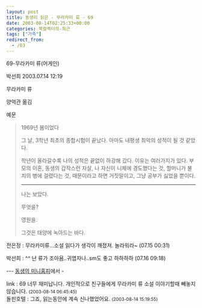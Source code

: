 ```yaml
---
layout: post
title: 동생이 읽은 - 무라카미 류 - 69
date: 2003-08-14T02:25:33+00:00
categories: 북컬렉터의-최근
tags: ["가족"]
redirect_from:
  - /63
---
```


69-무라카미 류(어게인)

박선희 2003.07.14 12:19

무라카미 류

양억관 옮김

예문

<BLOCKQUOTE>1969년 봄이었다

그 날, 3학년 최초의 종합시험이 끝났다. 아마도 내평생 최악의 성적이 될 것 같았다.

학년이 올라갈수록 나의 성적은 끝없이 하강해 갔다. 이유는 여러가지가 있다. 부모의 이혼, 동생의 갑작스런 자살, 나 자신이 니체에 경도했다는 것, 할머니가 불치의 병에 걸렸다는 것, 때문이라고 하면 거짓말이고, 그냥 공부가 싫었을 뿐이다.

------------------

나는 보았다.

무엇을?

영원을.

그것은 태양에 녹아드는 바다.

</BLOCKQUOTE>

전은정 : 무라카미류...소설 읽다가 생각이 깨졌져. 놀라워라~ (07.15 00:31)

박선희 : ^^ 난 류가 조아욤..귀엽자나..sm도 좋고 하하하하 (07.16 09:18)

--- <A href="http://www.cyworld.com/naushika">동생의 미니홈피</A>에서 -
<div id=comments>
<div class=comment>
<!--- cmt:128 --->
<!--- mail: --->
<!--- parent:0 --->
link : 
69 너무 재미납니다. 개인적으로 친구들에게 무라카미 류 소설 이야기할때 빼놓지 않습니다.
 <small>(2003-08-14 06:45:45)</small>
</div>
<div class=comment>
<!--- cmt:129 --->
<!--- mail: --->
<!--- parent:0 --->
돌핀호텔 : 
그죠, 읽는동안에 계속 신나했었어요.
 <small>(2003-08-14 15:19:55)</small>
</div>
</div>
